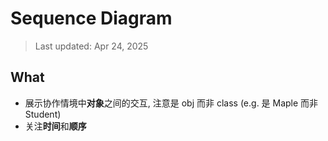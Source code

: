 # Sequence Diagram
> Last updated: Apr 24, 2025

## What
- 展示协作情境中**对象**之间的交互, 注意是 obj 而非 class (e.g. 是 Maple 而非 Student)
- 关注**时间**和**顺序**
